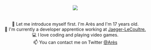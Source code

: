 <h1 align="center">
    <img src="https://readme-typing-svg.herokuapp.com?color=%2336BCF7&size=27&center=true&vCenter=true&lines=Welcome+!;I'm+Arès;And+here+is+my+GitHub+!">
  </h1>

  <p align="center">
    <br>
    🥷 Let me introduce myself first. I'm Arès and I'm 17 years old.<br>
    📖 I'm currently a developer apprentice working at <a href="https://www.jaeger-lecoultre.com/ch/fr/" target="_blank">Jaeger-LeCoultre.</a><br>  
    💻 I love coding and playing video games.<br>
    📫 You can contact me on Twitter <a href="https://twitter.com/Ares240hz" target="_blank">@Arès</a>
  </p>
